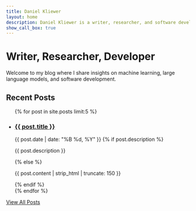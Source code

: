 ```yaml
---
title: Daniel Kliewer
layout: home
description: Daniel Kliewer is a writer, researcher, and software developer. Explore insights on machine learning, large language models, and software development.
show_call_box: true
---
```


# Writer, Researcher, Developer

Welcome to my blog where I share insights on machine learning, large language models, and software development.

<h2>Recent Posts</h2>

<ul class="post-list">
  {% for post in site.posts limit:5 %}
    <li class="post-item">
      <h3>
        <a href="{{ post.url | relative_url }}">{{ post.title }}</a>
      </h3>
      <span class="post-date">{{ post.date | date: "%B %d, %Y" }}</span>
      {% if post.description %}
        <p class="post-excerpt">{{ post.description }}</p>
      {% else %}
        <p class="post-excerpt">{{ post.content | strip_html | truncate: 150 }}</p>
      {% endif %}
    </li>
  {% endfor %}
</ul>

<div class="view-all-posts">
  <a href="{{ '/blog/' | relative_url }}" class="button">View All Posts</a>
</div>
